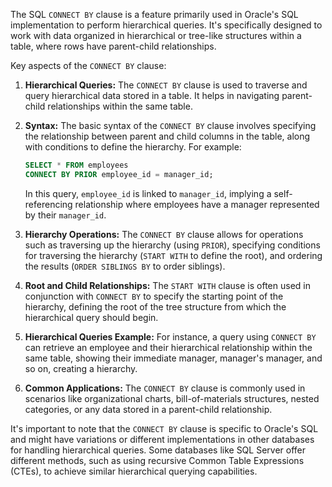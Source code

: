 The SQL `CONNECT BY` clause is a feature primarily used in Oracle's SQL implementation to perform hierarchical queries. It's specifically designed to work with data organized in hierarchical or tree-like structures within a table, where rows have parent-child relationships.

Key aspects of the `CONNECT BY` clause:

1. **Hierarchical Queries:** The `CONNECT BY` clause is used to traverse and query hierarchical data stored in a table. It helps in navigating parent-child relationships within the same table.

2. **Syntax:** The basic syntax of the `CONNECT BY` clause involves specifying the relationship between parent and child columns in the table, along with conditions to define the hierarchy. For example:

   ```sql
   SELECT * FROM employees
   CONNECT BY PRIOR employee_id = manager_id;
   ```

   In this query, `employee_id` is linked to `manager_id`, implying a self-referencing relationship where employees have a manager represented by their `manager_id`.

3. **Hierarchy Operations:** The `CONNECT BY` clause allows for operations such as traversing up the hierarchy (using `PRIOR`), specifying conditions for traversing the hierarchy (`START WITH` to define the root), and ordering the results (`ORDER SIBLINGS BY` to order siblings).

4. **Root and Child Relationships:** The `START WITH` clause is often used in conjunction with `CONNECT BY` to specify the starting point of the hierarchy, defining the root of the tree structure from which the hierarchical query should begin.

5. **Hierarchical Queries Example:** For instance, a query using `CONNECT BY` can retrieve an employee and their hierarchical relationship within the same table, showing their immediate manager, manager's manager, and so on, creating a hierarchy.

6. **Common Applications:** The `CONNECT BY` clause is commonly used in scenarios like organizational charts, bill-of-materials structures, nested categories, or any data stored in a parent-child relationship.

It's important to note that the `CONNECT BY` clause is specific to Oracle's SQL and might have variations or different implementations in other databases for handling hierarchical queries. Some databases like SQL Server offer different methods, such as using recursive Common Table Expressions (CTEs), to achieve similar hierarchical querying capabilities.